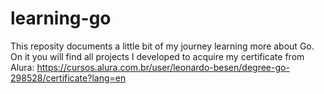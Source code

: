 # learning-go

This reposity documents a little bit of my journey learning more about Go. 
On it you will find all projects I developed to acquire my certificate from Alura: https://cursos.alura.com.br/user/leonardo-besen/degree-go-298528/certificate?lang=en